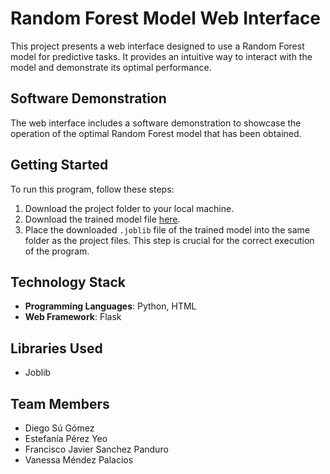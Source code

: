 # Random Forest Model Web Interface

This project presents a web interface designed to use a Random Forest model for predictive tasks. It provides an intuitive way to interact with the model and demonstrate its optimal performance.

## Software Demonstration
The web interface includes a software demonstration to showcase the operation of the optimal Random Forest model that has been obtained.

## Getting Started
To run this program, follow these steps:
1. Download the project folder to your local machine.
2. Download the trained model file [here](https://drive.google.com/file/d/1EvE6Rm3J-c78kb0ZHl79v4TWmBymav4W/view?usp=drive_link).
3. Place the downloaded `.joblib` file of the trained model into the same folder as the project files. This step is crucial for the correct execution of the program.

## Technology Stack
- **Programming Languages**: Python, HTML
- **Web Framework**: Flask

## Libraries Used
- Joblib

## Team Members
- Diego Sú Gómez
- Estefanía Pérez Yeo
- Francisco Javier Sanchez Panduro
- Vanessa Méndez Palacios
